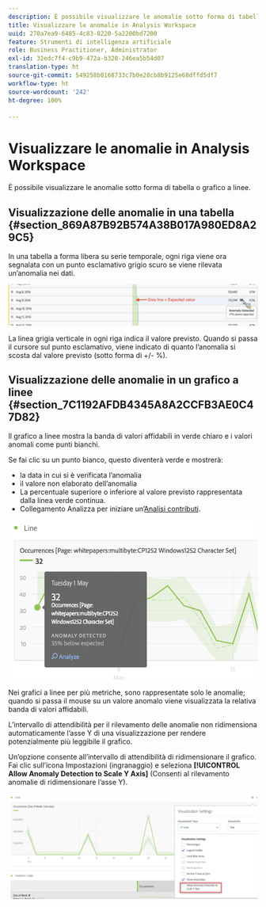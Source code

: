 ```yaml
---
description: È possibile visualizzare le anomalie sotto forma di tabella o grafico a linee.
title: Visualizzare le anomalie in Analysis Workspace
uuid: 270a7ea9-6485-4c83-8220-5a2200bd7200
feature: Strumenti di intelligenza artificiale
role: Business Practitioner, Administrator
exl-id: 32edc7f4-c9b9-472a-b328-246ea5b54d07
translation-type: ht
source-git-commit: 549258b0168733c7b0e28cb8b9125e68dffd5df7
workflow-type: ht
source-wordcount: '242'
ht-degree: 100%

---
```


# Visualizzare le anomalie in Analysis Workspace

È possibile visualizzare le anomalie sotto forma di tabella o grafico a linee.

## Visualizzazione delle anomalie in una tabella {#section_869A87B92B574A38B017A980ED8A29C5}

In una tabella a forma libera su serie temporale, ogni riga viene ora segnalata con un punto esclamativo grigio scuro se viene rilevata un’anomalia nei dati.

![](assets/anomaly_detected.png)

La linea grigia verticale in ogni riga indica il valore previsto. Quando si passa il cursore sul punto esclamativo, viene indicato di quanto l’anomalia si scosta dal valore previsto (sotto forma di +/- %).

## Visualizzazione delle anomalie in un grafico a linee {#section_7C1192AFDB4345A8A2CCFB3AE0C47D82}

Il grafico a linee mostra la banda di valori affidabili in verde chiaro e i valori anomali come punti bianchi.

Se fai clic su un punto bianco, questo diventerà verde e mostrerà:

* la data in cui si è verificata l’anomalia
* il valore non elaborato dell’anomalia
* La percentuale superiore o inferiore al valore previsto rappresentata dalla linea verde continua.
* Collegamento Analizza per iniziare un’[Analisi contributi](/help/analyze/analysis-workspace/virtual-analyst/contribution-analysis/ca-tokens.md).

![](assets/anomaly_linechart.png)

Nei grafici a linee per più metriche, sono rappresentate solo le anomalie; quando si passa il mouse su un valore anomalo viene visualizzata la relativa banda di valori affidabili.

L’intervallo di attendibilità per il rilevamento delle anomalie non ridimensiona automaticamente l’asse Y di una visualizzazione per rendere potenzialmente più leggibile il grafico.

Un’opzione consente all’intervallo di attendibilità di ridimensionare il grafico. Fai clic sull’icona Impostazioni (ingranaggio) e seleziona **[!UICONTROL Allow Anomaly Detection to Scale Y Axis]** (Consenti al rilevamento anomalie di ridimensionare l’asse Y).

![](assets/scale-y-axis.png)
